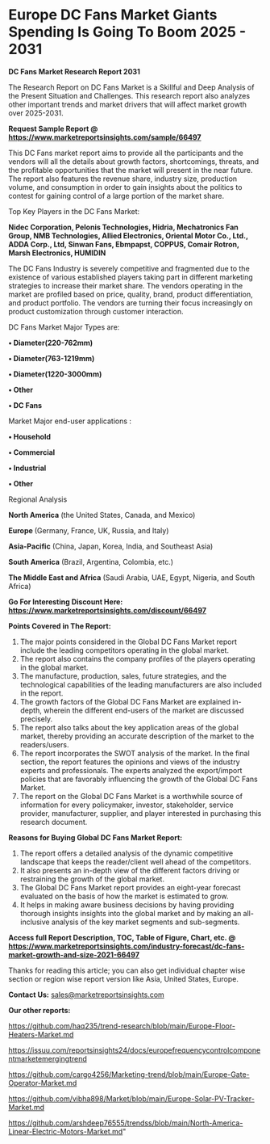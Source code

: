 # Europe DC Fans Market Giants Spending Is Going To Boom 2025 - 2031

<strong>DC Fans Market Research Report 2031</strong>

The Research Report on DC Fans Market is a Skillful and Deep Analysis of the Present Situation and Challenges. This research report also analyzes other important trends and market drivers that will affect market growth over 2025-2031.

<strong>Request Sample Report @ <a href=https://www.marketreportsinsights.com/sample/66497>https://www.marketreportsinsights.com/sample/66497</a></strong>

This DC Fans market report aims to provide all the participants and the vendors will all the details about growth factors, shortcomings, threats, and the profitable opportunities that the market will present in the near future. The report also features the revenue share, industry size, production volume, and consumption in order to gain insights about the politics to contest for gaining control of a large portion of the market share.

Top Key Players in the DC Fans Market:

<strong>Nidec Corporation, Pelonis Technologies, Hidria, Mechatronics Fan Group, NMB Technologies, Allied Electronics, Oriental Motor Co., Ltd., ADDA Corp., Ltd, Sinwan Fans, Ebmpapst, COPPUS, Comair Rotron, Marsh Electronics, HUMIDIN</strong>

The DC Fans Industry is severely competitive and fragmented due to the existence of various established players taking part in different marketing strategies to increase their market share. The vendors operating in the market are profiled based on price, quality, brand, product differentiation, and product portfolio. The vendors are turning their focus increasingly on product customization through customer interaction.

DC Fans Market Major Types are:

<strong>• Diameter(220-762mm)

• Diameter(763-1219mm)

• Diameter(1220-3000mm)

• Other

• DC Fans</strong>

Market Major end-user applications :

<strong>• Household

• Commercial

• Industrial

• Other</strong>

Regional Analysis

</u><strong><b>North America</b></strong> (the United States, Canada, and Mexico)

<strong><b>Europe </b></strong>(Germany, France, UK, Russia, and Italy)

<strong><b>Asia-Pacific</b></strong> (China, Japan, Korea, India, and Southeast Asia)

<strong><b>South America</b></strong> (Brazil, Argentina, Colombia, etc.)

<strong><b>The Middle East and Africa</b></strong> (Saudi Arabia, UAE, Egypt, Nigeria, and South Africa)

<strong>Go For Interesting Discount Here: <a href=https://www.marketreportsinsights.com/discount/66497>https://www.marketreportsinsights.com/discount/66497</a></strong>

<strong>Points Covered in The Report:</strong>
<ol>
  <li>The major points considered in the Global DC Fans Market report include the leading competitors operating in the global market.</li>
  <li>The report also contains the company profiles of the players operating in the global market.</li>
  <li>The manufacture, production, sales, future strategies, and the technological capabilities of the leading manufacturers are also included in the report.</li>
  <li>The growth factors of the Global DC Fans Market are explained in-depth, wherein the different end-users of the market are discussed precisely.</li>
  <li>The report also talks about the key application areas of the global market, thereby providing an accurate description of the market to the readers/users.</li>
  <li>The report incorporates the SWOT analysis of the market. In the final section, the report features the opinions and views of the industry experts and professionals. The experts analyzed the export/import policies that are favorably influencing the growth of the Global DC Fans Market.</li>
  <li>The report on the Global DC Fans Market is a worthwhile source of information for every policymaker, investor, stakeholder, service provider, manufacturer, supplier, and player interested in purchasing this research document.</li>
</ol>
<strong>Reasons for Buying Global DC Fans Market Report:</strong>

<ol>
  <li>The report offers a detailed analysis of the dynamic competitive landscape that keeps the reader/client well ahead of the competitors.</li>
  <li>It also presents an in-depth view of the different factors driving or restraining the growth of the global market.</li>
  <li>The Global DC Fans Market report provides an eight-year forecast evaluated on the basis of how the market is estimated to grow.</li>
  <li>It helps in making aware business decisions by having providing thorough insights insights into the global market and by making an all-inclusive analysis of the key market segments and sub-segments.</li>
</ol>
<strong>Access full Report Description, TOC, Table of Figure, Chart, etc. @ <a href=https://www.marketreportsinsights.com/industry-forecast/dc-fans-market-growth-and-size-2021-66497>https://www.marketreportsinsights.com/industry-forecast/dc-fans-market-growth-and-size-2021-66497</a></strong>


Thanks for reading this article; you can also get individual chapter wise section or region wise report version like Asia, United States, Europe.

<strong>Contact Us:</strong>
sales@marketreportsinsights.com

<strong>Our other reports:</strong>

<a href=https://github.com/haq235/trend-research/blob/main/Europe-Floor-Heaters-Market.md>https://github.com/haq235/trend-research/blob/main/Europe-Floor-Heaters-Market.md</a>

<a href=https://issuu.com/reportsinsights24/docs/europefrequencycontrolcomponentmarketemergingtrend>https://issuu.com/reportsinsights24/docs/europefrequencycontrolcomponentmarketemergingtrend</a>

<a href=https://github.com/cargo4256/Marketing-trend/blob/main/Europe-Gate-Operator-Market.md>https://github.com/cargo4256/Marketing-trend/blob/main/Europe-Gate-Operator-Market.md</a>

<a href=https://github.com/vibha898/Market/blob/main/Europe-Solar-PV-Tracker-Market.md>https://github.com/vibha898/Market/blob/main/Europe-Solar-PV-Tracker-Market.md</a>

<a href=https://github.com/arshdeep76555/trendss/blob/main/North-America-Linear-Electric-Motors-Market.md>https://github.com/arshdeep76555/trendss/blob/main/North-America-Linear-Electric-Motors-Market.md</a>"
